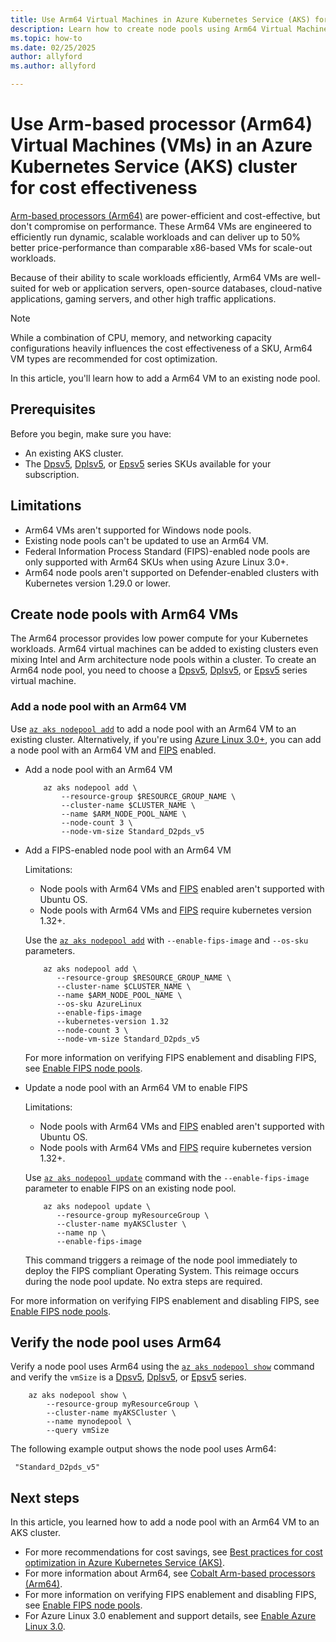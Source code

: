 ```yaml
---
title: Use Arm64 Virtual Machines in Azure Kubernetes Service (AKS) for cost effectiveness
description: Learn how to create node pools using Arm64 Virtual Machines with Azure Kubernetes Service (AKS) for cost effectiveness.
ms.topic: how-to
ms.date: 02/25/2025
author: allyford
ms.author: allyford

---
```


# Use Arm-based processor (Arm64) Virtual Machines (VMs) in an Azure Kubernetes Service (AKS) cluster for cost effectiveness

[Arm-based processors (Arm64)][cobalt-arm64-vm] are power-efficient and cost-effective, but don't compromise on performance. These Arm64 VMs are engineered to efficiently run dynamic, scalable workloads and can deliver up to 50% better price-performance than comparable x86-based VMs for scale-out workloads.

Because of their ability to scale workloads efficiently, Arm64 VMs are well-suited for web or application servers, open-source databases, cloud-native applications, gaming servers, and other high traffic applications.

>[!NOTE]
>While a combination of CPU, memory, and networking capacity configurations heavily influences the cost effectiveness of a SKU, Arm64 VM types are recommended for cost optimization.

In this article, you'll learn how to add a Arm64 VM to an existing node pool.

## Prerequisites

Before you begin, make sure you have:

- An existing AKS cluster.
- The [Dpsv5][arm-sku-vm1], [Dplsv5][arm-sku-vm2], or [Epsv5][arm-sku-vm3] series SKUs available for your subscription.

## Limitations
- Arm64 VMs aren't supported for Windows node pools.
- Existing node pools can't be updated to use an Arm64 VM.
- Federal Information Process Standard (FIPS)-enabled node pools are only supported with Arm64 SKUs when using Azure Linux 3.0+.
- Arm64 node pools aren't supported on Defender-enabled clusters with Kubernetes version 1.29.0 or lower.

## Create node pools with Arm64 VMs

The Arm64 processor provides low power compute for your Kubernetes workloads. Arm64 virtual machines can be added to existing clusters even mixing Intel and Arm architecture node pools within a cluster. To create an Arm64 node pool, you need to choose a [Dpsv5][arm-sku-vm1], [Dplsv5][arm-sku-vm2], or [Epsv5][arm-sku-vm3] series virtual machine.

### Add a node pool with an Arm64 VM

Use [`az aks nodepool add`][az-aks-nodepool-add] to add a node pool with an Arm64 VM to an existing cluster. Alternatively, if you're using [Azure Linux 3.0+][azure-linux-3.0], you can add a node pool with an Arm64 VM and [FIPS](./enable-fips-nodes.md) enabled.

- Add a node pool with an Arm64 VM

    ```azurecli-interactive
        az aks nodepool add \
            --resource-group $RESOURCE_GROUP_NAME \
            --cluster-name $CLUSTER_NAME \
            --name $ARM_NODE_POOL_NAME \
            --node-count 3 \
            --node-vm-size Standard_D2pds_v5
    ```
- Add a FIPS-enabled node pool with an Arm64 VM

   Limitations: 
   
    - Node pools with Arm64 VMs and [FIPS](./enable-fips-nodes.md) enabled aren't supported with Ubuntu OS.
    - Node pools with Arm64 VMs and [FIPS](./enable-fips-nodes.md) require kubernetes version 1.32+.

   Use the [`az aks nodepool add`][az-aks-nodepool-add] with `--enable-fips-image` and `--os-sku` parameters.

    ```azurecli-interactive
        az aks nodepool add \
           --resource-group $RESOURCE_GROUP_NAME \
           --cluster-name $CLUSTER_NAME \
           --name $ARM_NODE_POOL_NAME \
           --os-sku AzureLinux
           --enable-fips-image
           --kubernetes-version 1.32
           --node-count 3 \
           --node-vm-size Standard_D2pds_v5
    ```
   For more information on verifying FIPS enablement and disabling FIPS, see [Enable FIPS node pools](./enable-fips-nodes.md).

- Update a node pool with an Arm64 VM to enable FIPS

   Limitations: 
   
    - Node pools with Arm64 VMs and [FIPS](./enable-fips-nodes.md) enabled aren't supported with Ubuntu OS.
    - Node pools with Arm64 VMs and [FIPS](./enable-fips-nodes.md) require kubernetes version 1.32+.

   Use [`az aks nodepool update`][az-aks-nodepool-update] command with the `--enable-fips-image` parameter to enable FIPS on an existing node pool.

    ```azurecli-interactive
        az aks nodepool update \
           --resource-group myResourceGroup \
           --cluster-name myAKSCluster \
           --name np \
           --enable-fips-image
    ```

   This command triggers a reimage of the node pool immediately to deploy the FIPS compliant Operating System. This reimage occurs during the node pool update. No extra steps are required.

For more information on verifying FIPS enablement and disabling FIPS, see [Enable FIPS node pools](./enable-fips-nodes.md).

## Verify the node pool uses Arm64

Verify a node pool uses Arm64 using the [`az aks nodepool show`][az-aks-nodepool-show] command and verify the `vmSize` is a [Dpsv5][arm-sku-vm1], [Dplsv5][arm-sku-vm2], or [Epsv5][arm-sku-vm3] series.

 ```azurecli-interactive
     az aks nodepool show \
         --resource-group myResourceGroup \
         --cluster-name myAKSCluster \
         --name mynodepool \
         --query vmSize
```

The following example output shows the node pool uses Arm64:

```output
 "Standard_D2pds_v5"
```

## Next steps

In this article, you learned how to add a node pool with an Arm64 VM to an AKS cluster. 
- For more recommendations for cost savings, see [Best practices for cost optimization in Azure Kubernetes Service (AKS)](./best-practices-cost.md).
- For more information about Arm64, see [Cobalt Arm-based processors (Arm64)][cobalt-arm64-vm].
- For more information on verifying FIPS enablement and disabling FIPS, see [Enable FIPS node pools](./enable-fips-nodes.md).
- For Azure Linux 3.0 enablement and support details, see [Enable Azure Linux 3.0][azure-linux-3.0].

<!-- LINKS - Internal -->
[arm-sku-vm1]: /azure/virtual-machines/dpsv5-dpdsv5-series
[arm-sku-vm2]: /azure/virtual-machines/dplsv5-dpldsv5-series
[arm-sku-vm3]: /azure/virtual-machines/epsv5-epdsv5-series
[az-aks-nodepool-add]: /cli/azure/aks/nodepool#az_aks_nodepool_add
[az-aks-nodepool-show]: /cli/azure/aks/nodepool#az_aks_nodepool_show
[az-aks-nodepool-delete]: /cli/azure/aks/nodepool#az_aks_nodepool_delete
[az-aks-nodepool-update]: /cli/azure/aks#az-aks-update
[azure-linux-3.0]: /azure/azure-linux/how-to-enable-azure-linux-3
[cobalt-arm64-vm]: /azure/virtual-machines/sizes/cobalt-overview


